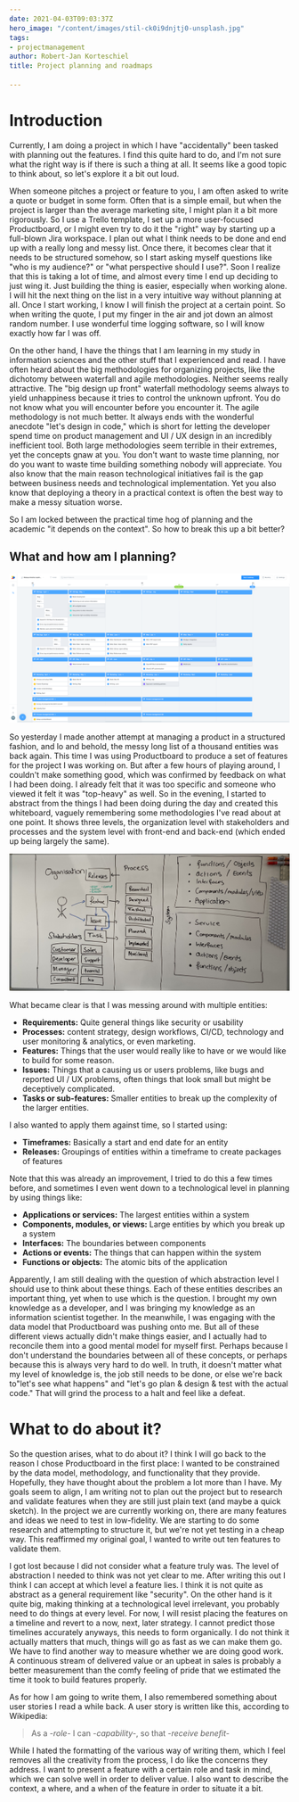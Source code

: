 ```yaml
---
date: 2021-04-03T09:03:37Z
hero_image: "/content/images/stil-ck0i9dnjtj0-unsplash.jpg"
tags:
- projectmanagement
author: Robert-Jan Korteschiel
title: Project planning and roadmaps

---
```

# Introduction

Currently, I am doing a project in which I have "accidentally" been tasked with planning out the features. I find this quite hard to do, and I'm not sure what the right way is if there is such a thing at all. It seems like a good topic to think about, so let's explore it a bit out loud.

When someone pitches a project or feature to you, I am often asked to write a quote or budget in some form. Often that is a simple email, but when the project is larger than the average marketing site, I might plan it a bit more rigorously. So I use a Trello template, I set up a more user-focused Productboard, or I might even try to do it the "right" way by starting up a full-blown Jira workspace. I plan out what I think needs to be done and end up with a really long and messy list. Once there, it becomes clear that it needs to be structured somehow, so I start asking myself questions like "who is my audience?" or "what perspective should I use?". Soon I realize that this is taking a lot of time, and almost every time I end up deciding to just wing it. Just building the thing is easier, especially when working alone. I will hit the next thing on the list in a very intuitive way without planning at all. Once I start working, I know I will finish the project at a certain point. So when writing the quote, I put my finger in the air and jot down an almost random number. I use wonderful time logging software, so I will know exactly how far I was off.

On the other hand, I have the things that I am learning in my study in information sciences and the other stuff that I experienced and read. I have often heard about the big methodologies for organizing projects, like the dichotomy between waterfall and agile methodologies. Neither seems really attractive. The "big design up front" waterfall methodology seems always to yield unhappiness because it tries to control the unknown upfront. You do not know what you will encounter before you encounter it. The agile methodology is not much better. It always ends with the wonderful anecdote "let's design in code," which is short for letting the developer spend time on product management and UI / UX design in an incredibly inefficient tool. Both large methodologies seem terrible in their extremes, yet the concepts gnaw at you. You don't want to waste time planning, nor do you want to waste time building something nobody will appreciate. You also know that the main reason technological initiatives fail is the gap between business needs and technological implementation. Yet you also know that deploying a theory in a practical context is often the best way to make a messy situation worse. 

So I am locked between the practical time hog of planning and the academic "it depends on the context". So how to break this up a bit better?

## What and how am I planning?

![](/content/images/microsoftteams-image.png)

So yesterday I made another attempt at managing a product in a structured fashion, and lo and behold, the messy long list of a thousand entities was back again. This time I was using Productboard to produce a set of features for the project I was working on. But after a few hours of playing around, I couldn't make something good, which was confirmed by feedback on what I had been doing. I already felt that it was too specific and someone who viewed it felt it was "top-heavy" as well. So in the evening, I started to abstract from the things I had been doing during the day and created this whiteboard, vaguely remembering some methodologies I've read about at one point. It shows three levels, the organization level with stakeholders and processes and the system level with front-end and back-end (which ended up being largely the same).

![](/content/images/img_0975.jpeg)

What became clear is that I was messing around with multiple entities:

* **Requirements:** Quite general things like security or usability
* **Processes:** content strategy, design workflows, CI/CD, technology and user monitoring & analytics, or even marketing.
* **Features:** Things that the user would really like to have or we would like to build for some reason.
* **Issues:** Things that a causing us or users problems, like bugs and reported UI / UX problems, often things that look small but might be deceptively complicated.
* **Tasks or sub-features:** Smaller entities to break up the complexity of the larger entities.

I also wanted to apply them against time, so I started using:

* **Timeframes:** Basically a start and end date for an entity
* **Releases:** Groupings of entities within a timeframe to create packages of features

Note that this was already an improvement, I tried to do this a few times before, and sometimes I even went down to a technological level in planning by using things like:

* **Applications or services:** The largest entities within a system
* **Components, modules, or views:** Large entities by which you break up a system
* **Interfaces:** The boundaries between components
* **Actions or events:** The things that can happen within the system
* **Functions or objects:** The atomic bits of the application

Apparently, I am still dealing with the question of which abstraction level I should use to think about these things. Each of these entities describes an important thing, yet when to use which is the question. I brought my own knowledge as a developer, and I was bringing my knowledge as an information scientist together. In the meanwhile, I was engaging with the data model that Productboard was pushing onto me. But all of these different views actually didn't make things easier, and I actually had to reconcile them into a good mental model for myself first. Perhaps because I don't understand the boundaries between all of these concepts, or perhaps because this is always very hard to do well. In truth, it doesn't matter what my level of knowledge is, the job still needs to be done, or else we're back to"let's see what happens" and "let's go plan & design & test with the actual code." That will grind the process to a halt and feel like a defeat.

# What to do about it?

So the question arises, what to do about it? I think I will go back to the reason I chose Productboard in the first place: I wanted to be constrained by the data model, methodology, and functionality that they provide. Hopefully, they have thought about the problem a lot more than I have. My goals seem to align, I am writing not to plan out the project but to research and validate features when they are still just plain text (and maybe a quick sketch). In the project we are currently working on, there are many features and ideas we need to test in low-fidelity. We are starting to do some research and attempting to structure it, but we're not yet testing in a cheap way. This reaffirmed my original goal, I wanted to write out ten features to validate them. 

I got lost because I did not consider what a feature truly was. The level of abstraction I needed to think was not yet clear to me. After writing this out I think I can accept at which level a feature lies. I think it is not quite as abstract as a general requirement like "security".  On the other hand is it quite big, making thinking at a technological level irrelevant, you probably need to do things at every level. For now, I will resist placing the features on a timeline and revert to a now, next, later strategy. I cannot predict those timelines accurately anyways, this needs to form organically. I do not think it actually matters that much, things will go as fast as we can make them go. We have to find another way to measure whether we are doing good work. A continuous stream of delivered value or an upbeat in sales is probably a better measurement than the comfy feeling of pride that we estimated the time it took to build features properly. 

As for how I am going to write them, I also remembered something about user stories I read a while back. A user story is written like this, according to Wikipedia: 

> As a -_role-_ I can -_capability-_, so that -_receive benefit-_

While I hated the formatting of the various way of writing them, which I feel removes all the creativity from the process, I do like the concerns they address. I want to present a feature with a certain role and task in mind, which we can solve well in order to deliver value. I also want to describe the context, a where, and a when of the feature in order to situate it a bit. 